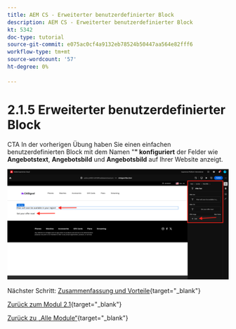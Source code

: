 ```yaml
---
title: AEM CS - Erweiterter benutzerdefinierter Block
description: AEM CS - Erweiterter benutzerdefinierter Block
kt: 5342
doc-type: tutorial
source-git-commit: e075ac0cf4a9132eb78524b50447aa564e82fff6
workflow-type: tm+mt
source-wordcount: '57'
ht-degree: 0%

---
```


# 2.1.5 Erweiterter benutzerdefinierter Block

CTA In der vorherigen Übung haben Sie einen einfachen benutzerdefinierten Block mit dem Namen &quot;**&quot; konfiguriert** der Felder wie **Angebotstext**, **Angebotsbild** und **Angebotsbild** auf Ihrer Website anzeigt.

![AEMCS](./images/block29.png)

Nächster Schritt: [Zusammenfassung und Vorteile](./summary.md){target="_blank"}

[Zurück zum Modul 2.1](./aemcs.md){target="_blank"}

[Zurück zu „Alle Module“](./../../../overview.md){target="_blank"}
